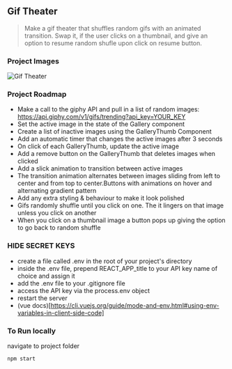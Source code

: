 ## Gif Theater

> Make a gif theater that shuffles random gifs with an animated transition. Swap it, if the user clicks on a thumbnail, and give an option to resume random shufle upon click on resume button.

### Project Images

![Gif Theater](https://drive.google.com/uc?export=view&id=1eloe6zVX_Ff8BN8i5moGLOZ7I5GNrMxO)

### Project Roadmap

- Make a call to the giphy API and pull in a list of random images: https://api.giphy.com/v1/gifs/trending?api_key=YOUR_KEY
- Set the active image in the state of the Gallery component
- Create a list of inactive images using the GalleryThumb Component
- Add an automatic timer that changes the active images after 3 seconds
- On click of each GalleryThumb, update the active image
- Add a remove button on the GalleryThumb that deletes images when clicked
- Add a slick animation to transition between active images
- The transition animation alternates between images sliding from left to center and from top to center.Buttons with animations on hover and alternating gradient pattern
- Add any extra styling & behaviour to make it look polished
- Gifs randomly shuffle until you click on one. The it lingers on that image unless you click on another
- When you click on a thumbnail image a button pops up giving the option to go back to random shuffle

### HIDE SECRET KEYS

- create a file called .env in the root of your project's directory
- inside the .env file, prepend REACT_APP_title to your API key name of choice and assign it
- add the .env file to your .gitignore file
- access the API key via the process.env object
- restart the server
- (vue docs)[https://cli.vuejs.org/guide/mode-and-env.html#using-env-variables-in-client-side-code]

### To Run locally

navigate to project folder
```
npm start
```